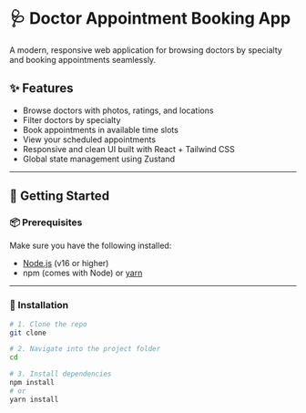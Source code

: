 # 🩺 Doctor Appointment Booking App

A modern, responsive web application for browsing doctors by specialty and booking appointments seamlessly.

## ✨ Features

- Browse doctors with photos, ratings, and locations
- Filter doctors by specialty
- Book appointments in available time slots
- View your scheduled appointments
- Responsive and clean UI built with React + Tailwind CSS
- Global state management using Zustand

---

## 🚀 Getting Started

### 📦 Prerequisites

Make sure you have the following installed:

- [Node.js](https://nodejs.org/) (v16 or higher)
- npm (comes with Node) or [yarn](https://yarnpkg.com/)

---

### 🔧 Installation

```bash
# 1. Clone the repo
git clone 

# 2. Navigate into the project folder
cd 

# 3. Install dependencies
npm install
# or
yarn install
